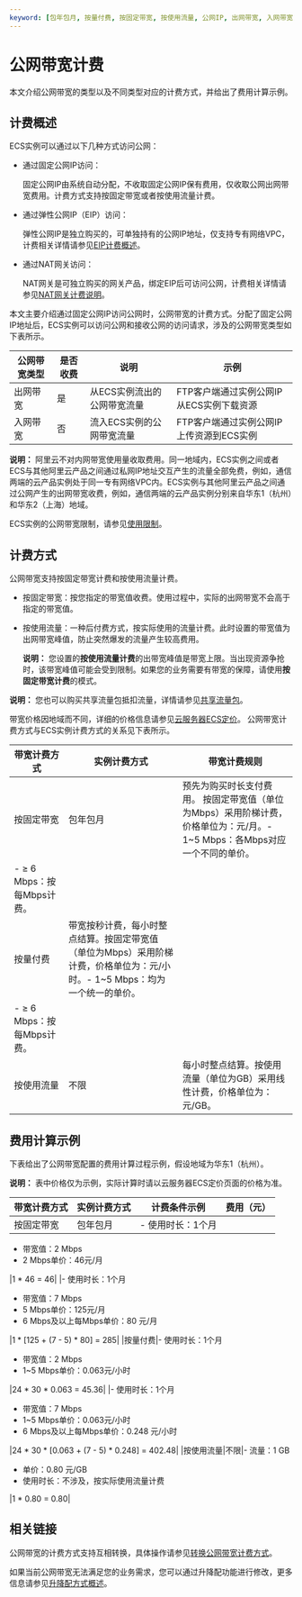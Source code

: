 ```yaml
---
keyword: [包年包月, 按量付费, 按固定带宽, 按使用流量, 公网IP, 出网带宽, 入网带宽, 带宽计费]
---
```


# 公网带宽计费

本文介绍公网带宽的类型以及不同类型对应的计费方式，并给出了费用计算示例。

## 计费概述

ECS实例可以通过以下几种方式访问公网：

-   通过固定公网IP访问：

    固定公网IP由系统自动分配，不收取固定公网IP保有费用，仅收取公网出网带宽费用。计费方式支持按固定带宽或者按使用流量计费。

-   通过弹性公网IP（EIP）访问：

    弹性公网IP是独立购买的，可单独持有的公网IP地址，仅支持专有网络VPC，计费相关详情请参见[EIP计费概述](/cn.zh-CN/产品定价/计费概述.md)。

-   通过NAT网关访问：

    NAT网关是可独立购买的网关产品，绑定EIP后可访问公网，计费相关详情请参见[NAT网关计费说明](/cn.zh-CN/产品定价/计费概述.md)。


本文主要介绍通过固定公网IP访问公网时，公网带宽的计费方式。分配了固定公网IP地址后，ECS实例可以访问公网和接收公网的访问请求，涉及的公网带宽类型如下表所示。

|公网带宽类型|是否收费|说明|示例|
|------|----|--|--|
|出网带宽|是|从ECS实例流出的公网带宽流量|FTP客户端通过实例公网IP从ECS实例下载资源|
|入网带宽|否|流入ECS实例的公网带宽流量|FTP客户端通过实例公网IP上传资源到ECS实例|

**说明：** 阿里云不对内网带宽使用量收取费用。同一地域内，ECS实例之间或者ECS与其他阿里云产品之间通过私网IP地址交互产生的流量全部免费，例如，通信两端的云产品实例处于同一专有网络VPC内。ECS实例与其他阿里云产品之间通过公网产生的出网带宽收费，例如，通信两端的云产品实例分别来自华东1（杭州）和华东2（上海）地域。

ECS实例的公网带宽限制，请参见[使用限制](/cn.zh-CN/产品简介/使用限制.md)。

## 计费方式

公网带宽支持按固定带宽计费和按使用流量计费。

-   按固定带宽：按您指定的带宽值收费。使用过程中，实际的出网带宽不会高于指定的带宽值。
-   按使用流量：一种后付费方式，按实际使用的流量计费。此时设置的带宽值为出网带宽峰值，防止突然爆发的流量产生较高费用。

    **说明：** 您设置的**按使用流量计费**的出带宽峰值是带宽上限。当出现资源争抢时，该带宽峰值可能会受到限制。如果您的业务需要有带宽的保障，请使用**按固定带宽计费**的模式。


**说明：** 您也可以购买共享流量包抵扣流量，详情请参见[共享流量包](https://help.aliyun.com/product/55093.html)。

带宽价格因地域而不同，详细的价格信息请参见[云服务器ECS定价](https://www.aliyun.com/price/product#/ecs/detail)。 公网带宽计费方式与ECS实例计费方式的关系见下表所示。

|带宽计费方式|实例计费方式|带宽计费规则|
|------|------|------|
|按固定带宽|包年包月|预先为购买时长支付费用。 按固定带宽值（单位为Mbps）采用阶梯计费，价格单位为：元/月。-   1~5 Mbps：各Mbps对应一个不同的单价。
-   ≥ 6 Mbps：按每Mbps计费。 |
|按量付费|带宽按秒计费，每小时整点结算。按固定带宽值（单位为Mbps）采用阶梯计费，价格单位为：元/小时。-   1~5 Mbps：均为一个统一的单价。
-   ≥ 6 Mbps：按每Mbps计费。 |
|按使用流量|不限|每小时整点结算。按使用流量（单位为GB）采用线性计费，价格单位为：元/GB。|

## 费用计算示例

下表给出了公网带宽配置的费用计算过程示例，假设地域为华东1（杭州）。

**说明：** 表中价格仅为示例，实际计算时请以云服务器ECS定价页面的价格为准。

|带宽计费方式|实例计费方式|计费条件示例|费用（元）|
|:-----|------|------|-----|
|按固定带宽|包年包月|-   使用时长：1个月
-   带宽值：2 Mbps
-   2 Mbps单价：46元/月

|1 \* 46 = 46|
|-   使用时长：1个月
-   带宽值：7 Mbps
-   5 Mbps单价：125元/月
-   6 Mbps及以上每Mbps单价：80 元/月

|1 \* \[125 + \(7 - 5\) \* 80\] = 285|
|按量付费|-   使用时长：1个月
-   带宽值：2 Mbps
-   1~5 Mbps单价：0.063元/小时

|24 \* 30 \* 0.063 = 45.36|
|-   使用时长：1个月
-   带宽值：7 Mbps
-   1~5 Mbps单价：0.063元/小时
-   6 Mbps及以上每Mbps单价：0.248 元/小时

|24 \* 30 \* \[0.063 + \(7 - 5\) \* 0.248\] = 402.48|
|按使用流量|不限|-   流量：1 GB
-   单价：0.80 元/GB
-   使用时长：不涉及，按实际使用流量计费

|1 \* 0.80 = 0.80|

## 相关链接

公网带宽的计费方式支持互相转换，具体操作请参见[转换公网带宽计费方式](/cn.zh-CN/实例/升降配实例/修改带宽配置/转换公网带宽计费方式.md)。

如果当前公网带宽无法满足您的业务需求，您可以通过升降配功能进行修改，更多信息请参见[升降配方式概述](/cn.zh-CN/实例/升降配实例/升降配方式概述.md)。

